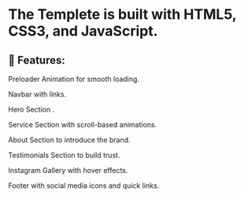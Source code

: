 # The Templete is built with HTML5, CSS3, and JavaScript.



## 🚀 Features:

Preloader Animation for smooth loading.

 Navbar with links.

Hero Section .

Service Section with scroll-based animations.

About Section to introduce the brand.

Testimonials Section to build trust.

Instagram Gallery with hover effects.

Footer with social media icons and quick links.
